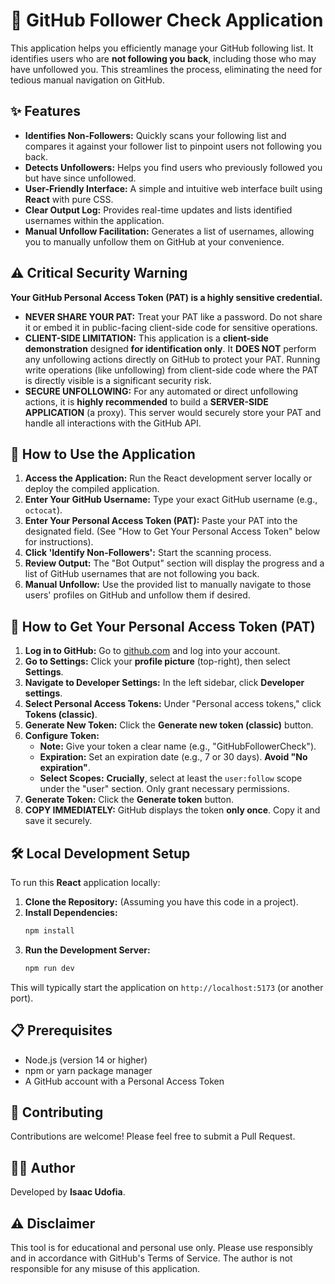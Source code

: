 # 🐙 GitHub Follower Check Application

This application helps you efficiently manage your GitHub following list. It identifies users who are **not following you back**, including those who may have unfollowed you. This streamlines the process, eliminating the need for tedious manual navigation on GitHub.

## ✨ Features

- **Identifies Non-Followers:** Quickly scans your following list and compares it against your follower list to pinpoint users not following you back.
- **Detects Unfollowers:** Helps you find users who previously followed you but have since unfollowed.
- **User-Friendly Interface:** A simple and intuitive web interface built using **React** with pure CSS.
- **Clear Output Log:** Provides real-time updates and lists identified usernames within the application.
- **Manual Unfollow Facilitation:** Generates a list of usernames, allowing you to manually unfollow them on GitHub at your convenience.

## ⚠️ Critical Security Warning

**Your GitHub Personal Access Token (PAT) is a highly sensitive credential.**

- **NEVER SHARE YOUR PAT:** Treat your PAT like a password. Do not share it or embed it in public-facing client-side code for sensitive operations.
- **CLIENT-SIDE LIMITATION:** This application is a **client-side demonstration** designed **for identification only**. It **DOES NOT** perform any unfollowing actions directly on GitHub to protect your PAT. Running write operations (like unfollowing) from client-side code where the PAT is directly visible is a significant security risk.
- **SECURE UNFOLLOWING:** For any automated or direct unfollowing actions, it is **highly recommended** to build a **SERVER-SIDE APPLICATION** (a proxy). This server would securely store your PAT and handle all interactions with the GitHub API.

## 🚀 How to Use the Application

1. **Access the Application:** Run the React development server locally or deploy the compiled application.
2. **Enter Your GitHub Username:** Type your exact GitHub username (e.g., `octocat`).
3. **Enter Your Personal Access Token (PAT):** Paste your PAT into the designated field. (See "How to Get Your Personal Access Token" below for instructions).
4. **Click 'Identify Non-Followers':** Start the scanning process.
5. **Review Output:** The "Bot Output" section will display the progress and a list of GitHub usernames that are not following you back.
6. **Manual Unfollow:** Use the provided list to manually navigate to those users' profiles on GitHub and unfollow them if desired.

## 🔑 How to Get Your Personal Access Token (PAT)

1. **Log in to GitHub:** Go to [github.com](https://github.com) and log into your account.
2. **Go to Settings:** Click your **profile picture** (top-right), then select **Settings**.
3. **Navigate to Developer Settings:** In the left sidebar, click **Developer settings**.
4. **Select Personal Access Tokens:** Under "Personal access tokens," click **Tokens (classic)**.
5. **Generate New Token:** Click the **Generate new token (classic)** button.
6. **Configure Token:**
   - **Note:** Give your token a clear name (e.g., "GitHubFollowerCheck").
   - **Expiration:** Set an expiration date (e.g., 7 or 30 days). **Avoid "No expiration"**.
   - **Select Scopes:** **Crucially**, select at least the `user:follow` scope under the "user" section. Only grant necessary permissions.
7. **Generate Token:** Click the **Generate token** button.
8. **COPY IMMEDIATELY:** GitHub displays the token **only once**. Copy it and save it securely.

## 🛠️ Local Development Setup

To run this **React** application locally:

1. **Clone the Repository:** (Assuming you have this code in a project).
2. **Install Dependencies:**
   ```bash
   npm install
   ```
3. **Run the Development Server:**
   ```bash
   npm run dev
   ```

This will typically start the application on `http://localhost:5173` (or another port).

## 📋 Prerequisites

- Node.js (version 14 or higher)
- npm or yarn package manager
- A GitHub account with a Personal Access Token

## 🤝 Contributing

Contributions are welcome! Please feel free to submit a Pull Request.


## 👨‍💻 Author

Developed by **Isaac Udofia**.

## ⚠️ Disclaimer

This tool is for educational and personal use only. Please use responsibly and in accordance with GitHub's Terms of Service. The author is not responsible for any misuse of this application.
